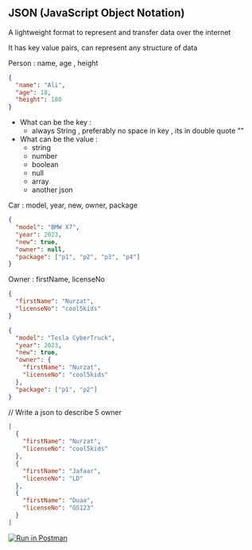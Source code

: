 ## JSON (JavaScript Object Notation)

A lightweight format to represent and transfer data over the internet

It has key value pairs, can represent any structure of data

Person : name, age , height

```json
{
  "name": "Ali",
  "age": 18,
  "height": 180
}
```

- What can be the key :
  - always String , preferably no space in key , its in double quote ""
- What can be the value :
  - string
  - number
  - boolean
  - null
  - array
  - another json

Car :
model, year, new, owner,
package

```json
{
  "model": "BMW X7",
  "year": 2023,
  "new": true,
  "owner": null,
  "package": ["p1", "p2", "p3", "p4"]
}
```

Owner : firstName, licenseNo

```json
{
  "firstName": "Nurzat",
  "licenseNo": "cool5kids"
}
```

```json
{
  "model": "Tesla CyberTruck",
  "year": 2023,
  "new": true,
  "owner": {
    "firstName": "Nurzat",
    "licenseNo": "cool5kids"
  },
  "package": ["p1", "p2"]
}
```

// Write a json to describe 5 owner

```json
[
  {
    "firstName": "Nurzat",
    "licenseNo": "cool5kids"
  },
  {
    "firstName": "Jafaar",
    "licenseNo": "LD"
  },
  {
    "firstName": "Duaa",
    "licenseNo": "GS123"
  }
]
```

[![Run in Postman](https://run.pstmn.io/button.svg)](https://god.gw.postman.com/run-collection/27305180-e80b583a-78a2-429c-849a-72ced3a26095?action=collection%2Ffork&collection-url=entityId%3D27305180-e80b583a-78a2-429c-849a-72ced3a26095%26entityType%3Dcollection%26workspaceId%3Dfacb78e4-8df6-48bb-9631-691f7f3e42e5)